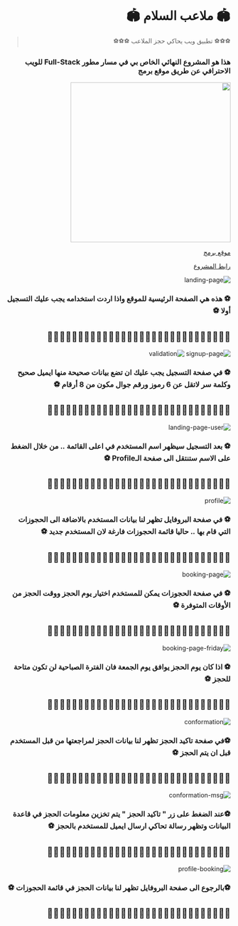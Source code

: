 <div dir="rtl">

# :stadium:	ملاعب السلام :stadium:	

> :soccer::soccer::soccer: تطبيق ويب يحاكي حجز الملاعب :soccer::soccer::soccer:

### هذا هو المشروع النهائي الخاص بي في مسار مطور Full-Stack للويب الاحترافي عن طريق موقع برمج 
<img src="https://user-images.githubusercontent.com/39938519/123954158-bfc8a000-d9b0-11eb-9832-7b5ed299a2f1.jpeg" width="360" heigth="200"/>  

[موقع برمج](https://www.barmej.com/)

[رابط المشروع](https://alsalam-app.herokuapp.com/)
  
![landing-page](https://user-images.githubusercontent.com/39938519/123954516-29e14500-d9b1-11eb-8d6e-d1d05e509681.png)
  
  
 ### :soccer: هذه هي الصفحة الرئيسية للموقع واذا اردت استخدامه يجب عليك التسجيل أولا :soccer: 

:diamond_shape_with_a_dot_inside::diamond_shape_with_a_dot_inside::diamond_shape_with_a_dot_inside::diamond_shape_with_a_dot_inside::diamond_shape_with_a_dot_inside::diamond_shape_with_a_dot_inside::diamond_shape_with_a_dot_inside::diamond_shape_with_a_dot_inside::diamond_shape_with_a_dot_inside::diamond_shape_with_a_dot_inside::diamond_shape_with_a_dot_inside::diamond_shape_with_a_dot_inside::diamond_shape_with_a_dot_inside::diamond_shape_with_a_dot_inside::diamond_shape_with_a_dot_inside::diamond_shape_with_a_dot_inside::diamond_shape_with_a_dot_inside::diamond_shape_with_a_dot_inside::diamond_shape_with_a_dot_inside::diamond_shape_with_a_dot_inside::diamond_shape_with_a_dot_inside::diamond_shape_with_a_dot_inside::diamond_shape_with_a_dot_inside::diamond_shape_with_a_dot_inside::diamond_shape_with_a_dot_inside::diamond_shape_with_a_dot_inside::diamond_shape_with_a_dot_inside::diamond_shape_with_a_dot_inside::diamond_shape_with_a_dot_inside::diamond_shape_with_a_dot_inside:
---  
  
![signup-page](https://user-images.githubusercontent.com/39938519/123954525-2c439f00-d9b1-11eb-8fd0-5f63eaf21e51.png)
![validation](https://user-images.githubusercontent.com/39938519/123954531-2cdc3580-d9b1-11eb-871f-a0f42cfc34bd.png)

  
  
 ### :soccer: في صفحة التسجيل يجب عليك ان تضع بيانات صحيحة منها ايميل صحيح وكلمة سر لاتقل عن 6 رموز ورقم جوال مكون من 8 أرقام :soccer: 

:diamond_shape_with_a_dot_inside::diamond_shape_with_a_dot_inside::diamond_shape_with_a_dot_inside::diamond_shape_with_a_dot_inside::diamond_shape_with_a_dot_inside::diamond_shape_with_a_dot_inside::diamond_shape_with_a_dot_inside::diamond_shape_with_a_dot_inside::diamond_shape_with_a_dot_inside::diamond_shape_with_a_dot_inside::diamond_shape_with_a_dot_inside::diamond_shape_with_a_dot_inside::diamond_shape_with_a_dot_inside::diamond_shape_with_a_dot_inside::diamond_shape_with_a_dot_inside::diamond_shape_with_a_dot_inside::diamond_shape_with_a_dot_inside::diamond_shape_with_a_dot_inside::diamond_shape_with_a_dot_inside::diamond_shape_with_a_dot_inside::diamond_shape_with_a_dot_inside::diamond_shape_with_a_dot_inside::diamond_shape_with_a_dot_inside::diamond_shape_with_a_dot_inside::diamond_shape_with_a_dot_inside::diamond_shape_with_a_dot_inside::diamond_shape_with_a_dot_inside::diamond_shape_with_a_dot_inside::diamond_shape_with_a_dot_inside::diamond_shape_with_a_dot_inside:
---    
  
![landing-page-user](https://user-images.githubusercontent.com/39938519/123954518-2a79db80-d9b1-11eb-98d3-05b1572f2409.png)

  
  
 ### :soccer: بعد التسجيل سيظهر اسم المستخدم في اعلى القائمة .. من خلال الضغط على الاسم ستنتقل الى صفحة الـProfile :soccer: 

:diamond_shape_with_a_dot_inside::diamond_shape_with_a_dot_inside::diamond_shape_with_a_dot_inside::diamond_shape_with_a_dot_inside::diamond_shape_with_a_dot_inside::diamond_shape_with_a_dot_inside::diamond_shape_with_a_dot_inside::diamond_shape_with_a_dot_inside::diamond_shape_with_a_dot_inside::diamond_shape_with_a_dot_inside::diamond_shape_with_a_dot_inside::diamond_shape_with_a_dot_inside::diamond_shape_with_a_dot_inside::diamond_shape_with_a_dot_inside::diamond_shape_with_a_dot_inside::diamond_shape_with_a_dot_inside::diamond_shape_with_a_dot_inside::diamond_shape_with_a_dot_inside::diamond_shape_with_a_dot_inside::diamond_shape_with_a_dot_inside::diamond_shape_with_a_dot_inside::diamond_shape_with_a_dot_inside::diamond_shape_with_a_dot_inside::diamond_shape_with_a_dot_inside::diamond_shape_with_a_dot_inside::diamond_shape_with_a_dot_inside::diamond_shape_with_a_dot_inside::diamond_shape_with_a_dot_inside::diamond_shape_with_a_dot_inside::diamond_shape_with_a_dot_inside:
---      
  
  
![profile](https://user-images.githubusercontent.com/39938519/123954523-2b127200-d9b1-11eb-8f1f-4aa051bd6b1d.png)

  
  
 ### :soccer: في صفحة البروفايل تظهر لنا بيانات المستخدم بالاضافة الى الحجوزات التي قام بها .. حاليا قائمة الحجوزات فارغة لان المستخدم جديد :soccer: 

:diamond_shape_with_a_dot_inside::diamond_shape_with_a_dot_inside::diamond_shape_with_a_dot_inside::diamond_shape_with_a_dot_inside::diamond_shape_with_a_dot_inside::diamond_shape_with_a_dot_inside::diamond_shape_with_a_dot_inside::diamond_shape_with_a_dot_inside::diamond_shape_with_a_dot_inside::diamond_shape_with_a_dot_inside::diamond_shape_with_a_dot_inside::diamond_shape_with_a_dot_inside::diamond_shape_with_a_dot_inside::diamond_shape_with_a_dot_inside::diamond_shape_with_a_dot_inside::diamond_shape_with_a_dot_inside::diamond_shape_with_a_dot_inside::diamond_shape_with_a_dot_inside::diamond_shape_with_a_dot_inside::diamond_shape_with_a_dot_inside::diamond_shape_with_a_dot_inside::diamond_shape_with_a_dot_inside::diamond_shape_with_a_dot_inside::diamond_shape_with_a_dot_inside::diamond_shape_with_a_dot_inside::diamond_shape_with_a_dot_inside::diamond_shape_with_a_dot_inside::diamond_shape_with_a_dot_inside::diamond_shape_with_a_dot_inside::diamond_shape_with_a_dot_inside:
---        
 
  
![booking-page](https://user-images.githubusercontent.com/39938519/123954503-251c9100-d9b1-11eb-8b24-501e695703ff.png)

  
  
 ### :soccer: في صفحة الحجوزات يمكن للمستخدم اختيار يوم الحجز ووقت الحجز من الأوقات المتوفرة :soccer: 

:diamond_shape_with_a_dot_inside::diamond_shape_with_a_dot_inside::diamond_shape_with_a_dot_inside::diamond_shape_with_a_dot_inside::diamond_shape_with_a_dot_inside::diamond_shape_with_a_dot_inside::diamond_shape_with_a_dot_inside::diamond_shape_with_a_dot_inside::diamond_shape_with_a_dot_inside::diamond_shape_with_a_dot_inside::diamond_shape_with_a_dot_inside::diamond_shape_with_a_dot_inside::diamond_shape_with_a_dot_inside::diamond_shape_with_a_dot_inside::diamond_shape_with_a_dot_inside::diamond_shape_with_a_dot_inside::diamond_shape_with_a_dot_inside::diamond_shape_with_a_dot_inside::diamond_shape_with_a_dot_inside::diamond_shape_with_a_dot_inside::diamond_shape_with_a_dot_inside::diamond_shape_with_a_dot_inside::diamond_shape_with_a_dot_inside::diamond_shape_with_a_dot_inside::diamond_shape_with_a_dot_inside::diamond_shape_with_a_dot_inside::diamond_shape_with_a_dot_inside::diamond_shape_with_a_dot_inside::diamond_shape_with_a_dot_inside::diamond_shape_with_a_dot_inside:
---          
  
 
  
![booking-page-friday](https://user-images.githubusercontent.com/39938519/123954506-26e65480-d9b1-11eb-81f8-ef90e569487b.png)

  
  
 ### :soccer: اذا كان يوم الحجز يوافق يوم الجمعة فان الفترة الصباحية لن تكون متاحة للحجز :soccer: 

:diamond_shape_with_a_dot_inside::diamond_shape_with_a_dot_inside::diamond_shape_with_a_dot_inside::diamond_shape_with_a_dot_inside::diamond_shape_with_a_dot_inside::diamond_shape_with_a_dot_inside::diamond_shape_with_a_dot_inside::diamond_shape_with_a_dot_inside::diamond_shape_with_a_dot_inside::diamond_shape_with_a_dot_inside::diamond_shape_with_a_dot_inside::diamond_shape_with_a_dot_inside::diamond_shape_with_a_dot_inside::diamond_shape_with_a_dot_inside::diamond_shape_with_a_dot_inside::diamond_shape_with_a_dot_inside::diamond_shape_with_a_dot_inside::diamond_shape_with_a_dot_inside::diamond_shape_with_a_dot_inside::diamond_shape_with_a_dot_inside::diamond_shape_with_a_dot_inside::diamond_shape_with_a_dot_inside::diamond_shape_with_a_dot_inside::diamond_shape_with_a_dot_inside::diamond_shape_with_a_dot_inside::diamond_shape_with_a_dot_inside::diamond_shape_with_a_dot_inside::diamond_shape_with_a_dot_inside::diamond_shape_with_a_dot_inside::diamond_shape_with_a_dot_inside:
---            
  
 
  
![conformation](https://user-images.githubusercontent.com/39938519/123954509-28178180-d9b1-11eb-931f-44d53d75dcab.png)

  
  
 ### :soccer:في صفحة تاكيد الحجز تظهر لنا بيانات الحجز لمراجعتها من قبل المستخدم قبل ان يتم الحجز :soccer: 

:diamond_shape_with_a_dot_inside::diamond_shape_with_a_dot_inside::diamond_shape_with_a_dot_inside::diamond_shape_with_a_dot_inside::diamond_shape_with_a_dot_inside::diamond_shape_with_a_dot_inside::diamond_shape_with_a_dot_inside::diamond_shape_with_a_dot_inside::diamond_shape_with_a_dot_inside::diamond_shape_with_a_dot_inside::diamond_shape_with_a_dot_inside::diamond_shape_with_a_dot_inside::diamond_shape_with_a_dot_inside::diamond_shape_with_a_dot_inside::diamond_shape_with_a_dot_inside::diamond_shape_with_a_dot_inside::diamond_shape_with_a_dot_inside::diamond_shape_with_a_dot_inside::diamond_shape_with_a_dot_inside::diamond_shape_with_a_dot_inside::diamond_shape_with_a_dot_inside::diamond_shape_with_a_dot_inside::diamond_shape_with_a_dot_inside::diamond_shape_with_a_dot_inside::diamond_shape_with_a_dot_inside::diamond_shape_with_a_dot_inside::diamond_shape_with_a_dot_inside::diamond_shape_with_a_dot_inside::diamond_shape_with_a_dot_inside::diamond_shape_with_a_dot_inside:
---              
  
 
  
![conformation-msg](https://user-images.githubusercontent.com/39938519/123954512-28b01800-d9b1-11eb-8c14-c609431d7e78.png)

  
  
 ### :soccer:عند الضغط على زر " تاكيد الحجز "  يتم تخزين معلومات الحجز في قاعدة البيانات وتظهر رسالة تحاكي ارسال ايميل للمستخدم بالحجز  :soccer: 

:diamond_shape_with_a_dot_inside::diamond_shape_with_a_dot_inside::diamond_shape_with_a_dot_inside::diamond_shape_with_a_dot_inside::diamond_shape_with_a_dot_inside::diamond_shape_with_a_dot_inside::diamond_shape_with_a_dot_inside::diamond_shape_with_a_dot_inside::diamond_shape_with_a_dot_inside::diamond_shape_with_a_dot_inside::diamond_shape_with_a_dot_inside::diamond_shape_with_a_dot_inside::diamond_shape_with_a_dot_inside::diamond_shape_with_a_dot_inside::diamond_shape_with_a_dot_inside::diamond_shape_with_a_dot_inside::diamond_shape_with_a_dot_inside::diamond_shape_with_a_dot_inside::diamond_shape_with_a_dot_inside::diamond_shape_with_a_dot_inside::diamond_shape_with_a_dot_inside::diamond_shape_with_a_dot_inside::diamond_shape_with_a_dot_inside::diamond_shape_with_a_dot_inside::diamond_shape_with_a_dot_inside::diamond_shape_with_a_dot_inside::diamond_shape_with_a_dot_inside::diamond_shape_with_a_dot_inside::diamond_shape_with_a_dot_inside::diamond_shape_with_a_dot_inside:
---                
  
  
 
  
![profile-booking](https://user-images.githubusercontent.com/39938519/123954524-2bab0880-d9b1-11eb-9688-831bfae34ea7.png)

  
  
 ### :soccer:بالرجوع الى صفحة البروفايل تظهر لنا بيانات الحجز في قائمة الحجوزات  :soccer: 

:diamond_shape_with_a_dot_inside::diamond_shape_with_a_dot_inside::diamond_shape_with_a_dot_inside::diamond_shape_with_a_dot_inside::diamond_shape_with_a_dot_inside::diamond_shape_with_a_dot_inside::diamond_shape_with_a_dot_inside::diamond_shape_with_a_dot_inside::diamond_shape_with_a_dot_inside::diamond_shape_with_a_dot_inside::diamond_shape_with_a_dot_inside::diamond_shape_with_a_dot_inside::diamond_shape_with_a_dot_inside::diamond_shape_with_a_dot_inside::diamond_shape_with_a_dot_inside::diamond_shape_with_a_dot_inside::diamond_shape_with_a_dot_inside::diamond_shape_with_a_dot_inside::diamond_shape_with_a_dot_inside::diamond_shape_with_a_dot_inside::diamond_shape_with_a_dot_inside::diamond_shape_with_a_dot_inside::diamond_shape_with_a_dot_inside::diamond_shape_with_a_dot_inside::diamond_shape_with_a_dot_inside::diamond_shape_with_a_dot_inside::diamond_shape_with_a_dot_inside::diamond_shape_with_a_dot_inside::diamond_shape_with_a_dot_inside::diamond_shape_with_a_dot_inside:
---                  
</div>
